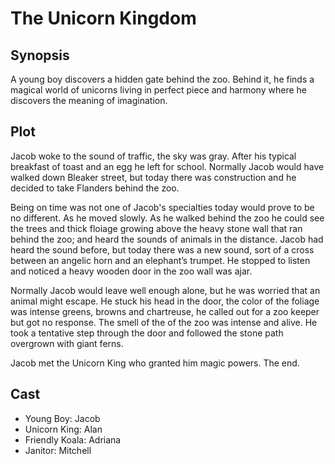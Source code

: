 # The Unicorn Kingdom

## Synopsis

A young boy discovers a hidden gate behind the zoo.
Behind it, he finds a magical world of unicorns living in perfect piece and harmony where he discovers the meaning of imagination.

## Plot

Jacob woke to the sound of traffic, the sky was gray.
After his typical breakfast of toast and an egg he left for school.
Normally Jacob would have walked down Bleaker street, but today there was construction and he decided to take Flanders behind the zoo.

Being on time was not one of Jacob's specialties today would prove to be no different.
As he moved slowly.
As he walked behind the zoo he could see the trees and thick floiage growing above the heavy stone wall that ran behind the zoo; and heard the sounds of animals in the distance.
Jacob had heard the sound before, but today there was a new sound, sort of a cross between an angelic horn and an elephant’s trumpet.
He stopped to listen and noticed a heavy wooden door in the zoo wall was ajar.

Normally Jacob would leave well enough alone, but he was worried that an animal might escape.
He stuck his head in the door, the color of the foliage was intense greens, browns and chartreuse, he called out for a zoo keeper but got no response.
The smell of the of the zoo was intense and alive.
He took a tentative step through the door and followed the stone path overgrown with giant ferns.

Jacob met the Unicorn King who granted him magic powers.
The end.

## Cast

* Young Boy: Jacob
* Unicorn King: Alan
* Friendly Koala: Adriana
* Janitor: Mitchell
